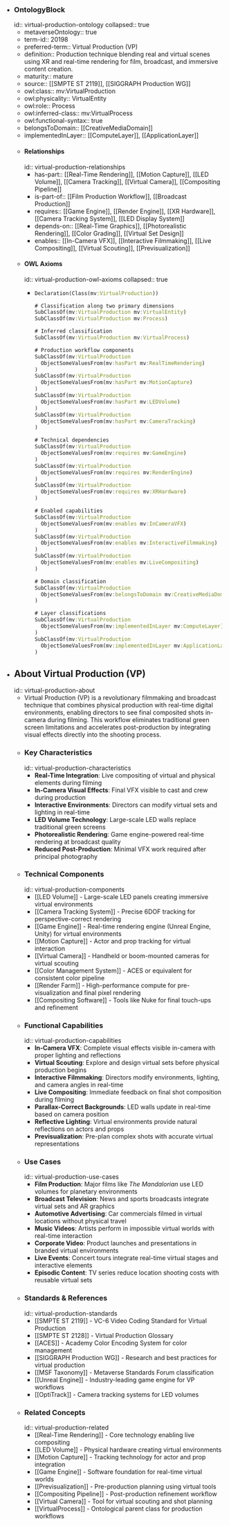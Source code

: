 - ### OntologyBlock
  id:: virtual-production-ontology
  collapsed:: true
	- metaverseOntology:: true
	- term-id:: 20198
	- preferred-term:: Virtual Production (VP)
	- definition:: Production technique blending real and virtual scenes using XR and real-time rendering for film, broadcast, and immersive content creation.
	- maturity:: mature
	- source:: [[SMPTE ST 2119]], [[SIGGRAPH Production WG]]
	- owl:class:: mv:VirtualProduction
	- owl:physicality:: VirtualEntity
	- owl:role:: Process
	- owl:inferred-class:: mv:VirtualProcess
	- owl:functional-syntax:: true
	- belongsToDomain:: [[CreativeMediaDomain]]
	- implementedInLayer:: [[ComputeLayer]], [[ApplicationLayer]]
	- #### Relationships
	  id:: virtual-production-relationships
		- has-part:: [[Real-Time Rendering]], [[Motion Capture]], [[LED Volume]], [[Camera Tracking]], [[Virtual Camera]], [[Compositing Pipeline]]
		- is-part-of:: [[Film Production Workflow]], [[Broadcast Production]]
		- requires:: [[Game Engine]], [[Render Engine]], [[XR Hardware]], [[Camera Tracking System]], [[LED Display System]]
		- depends-on:: [[Real-Time Graphics]], [[Photorealistic Rendering]], [[Color Grading]], [[Virtual Set Design]]
		- enables:: [[In-Camera VFX]], [[Interactive Filmmaking]], [[Live Compositing]], [[Virtual Scouting]], [[Previsualization]]
	- #### OWL Axioms
	  id:: virtual-production-owl-axioms
	  collapsed:: true
		- ```clojure
		  Declaration(Class(mv:VirtualProduction))

		  # Classification along two primary dimensions
		  SubClassOf(mv:VirtualProduction mv:VirtualEntity)
		  SubClassOf(mv:VirtualProduction mv:Process)

		  # Inferred classification
		  SubClassOf(mv:VirtualProduction mv:VirtualProcess)

		  # Production workflow components
		  SubClassOf(mv:VirtualProduction
		    ObjectSomeValuesFrom(mv:hasPart mv:RealTimeRendering)
		  )
		  SubClassOf(mv:VirtualProduction
		    ObjectSomeValuesFrom(mv:hasPart mv:MotionCapture)
		  )
		  SubClassOf(mv:VirtualProduction
		    ObjectSomeValuesFrom(mv:hasPart mv:LEDVolume)
		  )
		  SubClassOf(mv:VirtualProduction
		    ObjectSomeValuesFrom(mv:hasPart mv:CameraTracking)
		  )

		  # Technical dependencies
		  SubClassOf(mv:VirtualProduction
		    ObjectSomeValuesFrom(mv:requires mv:GameEngine)
		  )
		  SubClassOf(mv:VirtualProduction
		    ObjectSomeValuesFrom(mv:requires mv:RenderEngine)
		  )
		  SubClassOf(mv:VirtualProduction
		    ObjectSomeValuesFrom(mv:requires mv:XRHardware)
		  )

		  # Enabled capabilities
		  SubClassOf(mv:VirtualProduction
		    ObjectSomeValuesFrom(mv:enables mv:InCameraVFX)
		  )
		  SubClassOf(mv:VirtualProduction
		    ObjectSomeValuesFrom(mv:enables mv:InteractiveFilmmaking)
		  )
		  SubClassOf(mv:VirtualProduction
		    ObjectSomeValuesFrom(mv:enables mv:LiveCompositing)
		  )

		  # Domain classification
		  SubClassOf(mv:VirtualProduction
		    ObjectSomeValuesFrom(mv:belongsToDomain mv:CreativeMediaDomain)
		  )

		  # Layer classifications
		  SubClassOf(mv:VirtualProduction
		    ObjectSomeValuesFrom(mv:implementedInLayer mv:ComputeLayer)
		  )
		  SubClassOf(mv:VirtualProduction
		    ObjectSomeValuesFrom(mv:implementedInLayer mv:ApplicationLayer)
		  )
		  ```
- ## About Virtual Production (VP)
  id:: virtual-production-about
	- Virtual Production (VP) is a revolutionary filmmaking and broadcast technique that combines physical production with real-time digital environments, enabling directors to see final composited shots in-camera during filming. This workflow eliminates traditional green screen limitations and accelerates post-production by integrating visual effects directly into the shooting process.
	- ### Key Characteristics
	  id:: virtual-production-characteristics
		- **Real-Time Integration**: Live compositing of virtual and physical elements during filming
		- **In-Camera Visual Effects**: Final VFX visible to cast and crew during production
		- **Interactive Environments**: Directors can modify virtual sets and lighting in real-time
		- **LED Volume Technology**: Large-scale LED walls replace traditional green screens
		- **Photorealistic Rendering**: Game engine-powered real-time rendering at broadcast quality
		- **Reduced Post-Production**: Minimal VFX work required after principal photography
	- ### Technical Components
	  id:: virtual-production-components
		- [[LED Volume]] - Large-scale LED panels creating immersive virtual environments
		- [[Camera Tracking System]] - Precise 6DOF tracking for perspective-correct rendering
		- [[Game Engine]] - Real-time rendering engine (Unreal Engine, Unity) for virtual environments
		- [[Motion Capture]] - Actor and prop tracking for virtual interaction
		- [[Virtual Camera]] - Handheld or boom-mounted cameras for virtual scouting
		- [[Color Management System]] - ACES or equivalent for consistent color pipeline
		- [[Render Farm]] - High-performance compute for pre-visualization and final pixel rendering
		- [[Compositing Software]] - Tools like Nuke for final touch-ups and refinement
	- ### Functional Capabilities
	  id:: virtual-production-capabilities
		- **In-Camera VFX**: Complete visual effects visible in-camera with proper lighting and reflections
		- **Virtual Scouting**: Explore and design virtual sets before physical production begins
		- **Interactive Filmmaking**: Directors modify environments, lighting, and camera angles in real-time
		- **Live Compositing**: Immediate feedback on final shot composition during filming
		- **Parallax-Correct Backgrounds**: LED walls update in real-time based on camera position
		- **Reflective Lighting**: Virtual environments provide natural reflections on actors and props
		- **Previsualization**: Pre-plan complex shots with accurate virtual representations
	- ### Use Cases
	  id:: virtual-production-use-cases
		- **Film Production**: Major films like *The Mandalorian* use LED volumes for planetary environments
		- **Broadcast Television**: News and sports broadcasts integrate virtual sets and AR graphics
		- **Automotive Advertising**: Car commercials filmed in virtual locations without physical travel
		- **Music Videos**: Artists perform in impossible virtual worlds with real-time interaction
		- **Corporate Video**: Product launches and presentations in branded virtual environments
		- **Live Events**: Concert tours integrate real-time virtual stages and interactive elements
		- **Episodic Content**: TV series reduce location shooting costs with reusable virtual sets
	- ### Standards & References
	  id:: virtual-production-standards
		- [[SMPTE ST 2119]] - VC-6 Video Coding Standard for Virtual Production
		- [[SMPTE ST 2128]] - Virtual Production Glossary
		- [[ACES]] - Academy Color Encoding System for color management
		- [[SIGGRAPH Production WG]] - Research and best practices for virtual production
		- [[MSF Taxonomy]] - Metaverse Standards Forum classification
		- [[Unreal Engine]] - Industry-leading game engine for VP workflows
		- [[OptiTrack]] - Camera tracking systems for LED volumes
	- ### Related Concepts
	  id:: virtual-production-related
		- [[Real-Time Rendering]] - Core technology enabling live compositing
		- [[LED Volume]] - Physical hardware creating virtual environments
		- [[Motion Capture]] - Tracking technology for actor and prop integration
		- [[Game Engine]] - Software foundation for real-time virtual worlds
		- [[Previsualization]] - Pre-production planning using virtual tools
		- [[Compositing Pipeline]] - Post-production refinement workflow
		- [[Virtual Camera]] - Tool for virtual scouting and shot planning
		- [[VirtualProcess]] - Ontological parent class for production workflows
